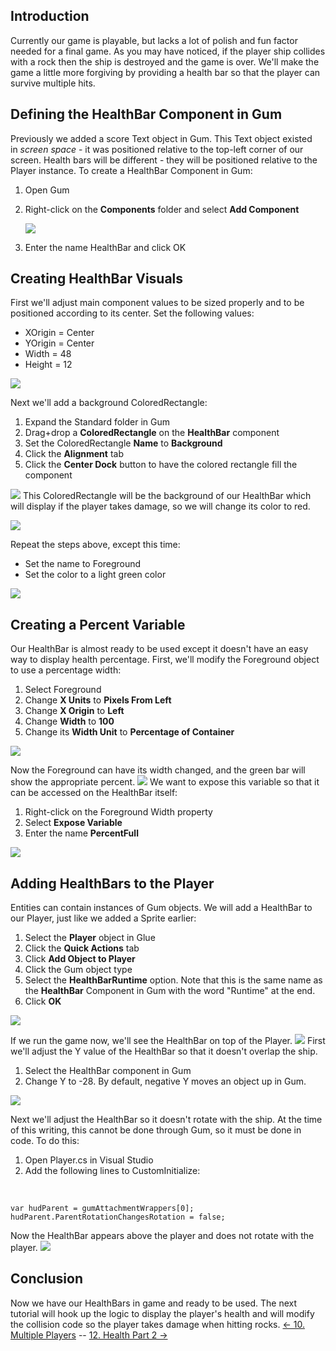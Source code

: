 ## Introduction

Currently our game is playable, but lacks a lot of polish and fun factor needed for a final game. As you may have noticed, if the player ship collides with a rock then the ship is destroyed and the game is over. We'll make the game a little more forgiving by providing a health bar so that the player can survive multiple hits.

## Defining the HealthBar Component in Gum

Previously we added a score Text object in Gum. This Text object existed in *screen space* - it was positioned relative to the top-left corner of our screen. Health bars will be different - they will be positioned relative to the Player instance. To create a HealthBar Component in Gum:

1.  Open Gum

2.  Right-click on the **Components** folder and select ****Add Component****

    ![](/media/2021-03-img_604d883db3d10.png)

3.  Enter the name HealthBar and click OK

## Creating HealthBar Visuals

First we'll adjust main component values to be sized properly and to be positioned according to its center. Set the following values:

-   XOrigin = Center
-   YOrigin = Center
-   Width = 48
-   Height = 12

![](/media/2021-03-img_604d8b4084d1a.png)

Next we'll add a background ColoredRectangle:

1.  Expand the Standard folder in Gum
2.  Drag+drop a **ColoredRectangle** on the **HealthBar** component
3.  Set the ColoredRectangle **Name** to **Background**
4.  Click the **Alignment** tab
5.  Click the **Center Dock** button to have the colored rectangle fill the component

[![](/wp-content/uploads/2016/01/2021_March_13_212209.gif)](/wp-content/uploads/2016/01/2021_March_13_212209.gif) This ColoredRectangle will be the background of our HealthBar which will display if the player takes damage, so we will change its color to red.

![](/media/2021-03-img_604d8d29a6a1b.png)

Repeat the steps above, except this time:

-   Set the name to Foreground
-   Set the color to a light green color

![](/media/2021-03-img_604d8da489655.png)

## Creating a Percent Variable

Our HealthBar is almost ready to be used except it doesn't have an easy way to display health percentage. First, we'll modify the Foreground object to use a percentage width:

1.  Select Foreground
2.  Change **X Units** to **Pixels From Left**
3.  Change **X Origin** to **Left**
4.  Change **Width** to **100**
5.  Change its **Width Unit** to **Percentage of Container**

![](/media/2021-03-img_604d8fb05b5ef.png)

Now the Foreground can have its width changed, and the green bar will show the appropriate percent. [![](/wp-content/uploads/2016/01/2021_March_13_213724.gif)](/wp-content/uploads/2016/01/2021_March_13_213724.gif) We want to expose this variable so that it can be accessed on the HealthBar itself:

1.  Right-click on the Foreground Width property
2.  Select **Expose Variable**
3.  Enter the name **PercentFull**

[![](/wp-content/uploads/2016/01/2021_March_13_211926.gif)](/wp-content/uploads/2016/01/2021_March_13_211926.gif)

## Adding HealthBars to the Player

Entities can contain instances of Gum objects. We will add a HealthBar to our Player, just like we added a Sprite earlier:

1.  Select the **Player** object in Glue
2.  Click the **Quick Actions** tab
3.  Click **Add Object to Player**
4.  Click the Gum object type
5.  Select the **HealthBarRuntime** option. Note that this is the same name as the **HealthBar** Component in Gum with the word "Runtime" at the end.
6.  Click **OK**

![](/media/2022-12-img_63a84de9a55de.png)

If we run the game now, we'll see the HealthBar on top of the Player. [![](/wp-content/uploads/2016/01/2021_March_13_214537.gif)](/wp-content/uploads/2016/01/2021_March_13_214537.gif) First we'll adjust the Y value of the HealthBar so that it doesn't overlap the ship.

1.  Select the HealthBar component in Gum
2.  Change Y to -28. By default, negative Y moves an object up in Gum.

![](/media/2021-03-img_604d93d39b18b.png)

Next we'll adjust the HealthBar so it doesn't rotate with the ship. At the time of this writing, this cannot be done through Gum, so it must be done in code. To do this:

1.  Open Player.cs in Visual Studio
2.  Add the following lines to CustomInitialize:

&nbsp;

    var hudParent = gumAttachmentWrappers[0];
    hudParent.ParentRotationChangesRotation = false;

Now the HealthBar appears above the player and does not rotate with the player. [![](/wp-content/uploads/2016/01/2021_March_13_220225.gif)](/wp-content/uploads/2016/01/2021_March_13_220225.gif)

## Conclusion

Now we have our HealthBars in game and ready to be used. The next tutorial will hook up the logic to display the player's health and will modify the collision code so the player takes damage when hitting rocks. [\<- 10. Multiple Players](/documentation/tutorials/rock-blaster/tutorials-multiple-players.md "Tutorials:Rock Blaster:Multiple Players") -- [12. Health Part 2 -\>](/documentation/tutorials/rock-blaster/tutorials-health-part-2.md "Tutorials:Rock Blaster:Health Part 2")
